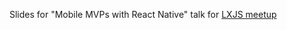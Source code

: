 Slides for "Mobile MVPs with React Native" talk for [LXJS meetup](https://www.meetup.com/lxjs-lisbon/events/234442525/)
